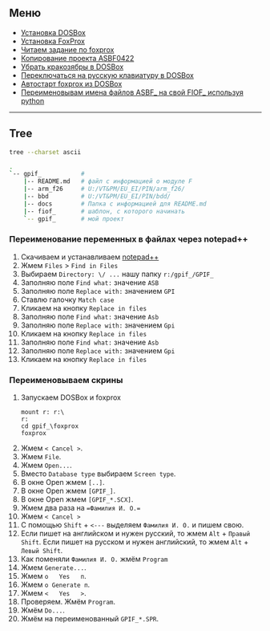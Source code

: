 ## Меню

- [Установка DOSBox](docs/gpi_install_dosbox.md)
- [Установка FoxProx](docs/gpi_install_foxprox.md)
- [Читаем задание по foxprox](docs/gpi_read_task.md)
- [Копирование проекта ASBF0422](docs/gpi_open_foxprox_project.md)
- [Убрать кракозябры в DOSBox](docs/gpi_rus_dosbox.md)
- [Переключаться на русскую клавиатуру в DOSBox](docs/gpi_rus_keyboard_dosbox.md)
- [Автостарт foxprox из DOSBox](docs/gpi_autostart_foxprox_in_dosbox.md)
- [Переименовывам имена файлов ASBF_ на свой FIOF_ используя python](docs/gpi_rename_foxpro_project_on_python.md)

---

## Tree

```bash
tree --charset ascii
```

```bash
.
`-- gpif_           #      
    |-- README.md   # файл с информацией о модуле F
    |-- arm_f26     # U:/VT&PM/EU_EI/PIN/arm_f26/
    |-- bbd         # U:/VT&PM/EU_EI/PIN/bdd/
    |-- docs        # Папка с информацией для README.md 
    |-- fiof_       # шаблон, с которого начинать
    `-- gpif_       # мой проект
```

### Переименование переменных в файлах через notepad++

1. Скачиваем и устанавливаем [notepad++](https://notepad-plus-plus.org/)
1. Жмем `Files` > `Find in Files`
1. Выбираем `Directory: \/ ...` нашу папку `r:/gpif_/GPIF_`
1. Заполняю поле `Find what:` значение `ASB`
1. Заполняю поле `Replace with:` значением `GPI`
1. Ставлю галочку `Match case`
1. Кликаем на кнопку `Replace in files`
1. Заполняю поле `Find what:` значение `Asb`
1. Заполняю поле `Replace with:` значением `Gpi`
1. Кликаем на кнопку `Replace in files`
1. Заполняю поле `Find what:` значение `Asb`
1. Заполняю поле `Replace with:` значением `Gpi`
1. Кликаем на кнопку `Replace in files`

### Переименовываем скрины

1. Запускаем DOSBox и foxprox
    ```
    mount r: r:\
    r:
    cd gpif_\foxprox
    foxprox
    ```
1. Жмем `< Cancel >`.
1. Жмем `File`.
1. Жмем `Open...`.
1. Вместо `Database type` выбираем `Screen type`.
1. В окне Open жмем `[..]`.
1. В окне Open жмем `[GPIF_]`.
1. В окне Open жмем `[GPIF_*.SCX]`.
1. Жмем два раза на `=Фамилия И. О.=`
1. Жмем `< Cancel >`
1. С помощью `Shift` + `<---` выделяем `Фамилия И. О.` и пишем свою.
1. Если пишет на английском и нужен русский, то жмем `Alt` + `Правый Shift`.
    Если пишет на русском и нужен английский, то жмем `Alt` + `Левый Shift`.
1. Как поменяли `Фамилия И. О.` жмём `Program`
1. Жмем `Generate...`.
1. Жмем `о   Yes   п`.
1. Жмем `о Generate п`.
1. Жмем `<   Yes   >`.
1. Проверяем. Жмём `Program`.
1. Жмём `Do...`.
1. Жмём на переименованный `GPIF_*.SPR`.
